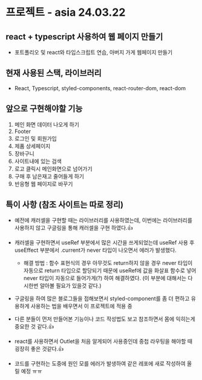 # 프로젝트 - asia 24.03.22

## react + typescript 사용하여 웹 페이지 만들기

- 포트폴리오 및 react와 타입스크립트 연습, 아버지 가게 웹페이지 만들기

## 현재 사용된 스택, 라이브러리

- React, Typescript, styled-components, react-router-dom, react-dom

## 앞으로 구현해야할 기능

1. 메인 화면 데이터 나오게 하기
2. Footer
3. 로그인 및 회원가입
4. 제품 상세페이지
5. 장바구니
6. 사이트내에 있는 검색
7. 로고 클릭시 메인화면으로 넘어가기
8. 구매 후 남은재고 줄어들게 하기
9. 반응형 웹 페이지로 바꾸기

## 특이 사항 (참조 사이트는 따로 정리)

- 예전에 캐러셀을 구현할 때는 라이브러리를 사용하였는데, 이번에는 라이브러리를 사용하지 않고 구글링을 통해 캐러셀을 구현 하였다.👍

- 캐러셀을 구현하면서 useRef 부분에서 많은 시간을 쓰게되었는데 useRef 사용 후 useEffect 부분에서 .current가 never 타입이 나오면서 에러가 발생했다.

  - 해결 방법 : 함수 표현식의 경우 아무것도 return하지 않을 경우 never 타입이 자동으로 return 타입으로 할당되기 때문에 useRef에 값을 화살표 함수로 넣어 never 타입이 자동으로 들어가게(?) 하여 해결하였다. (이 부분에 대해서는 다시한번 알아볼 필요가 있을것 같다.)

- 구글링을 하여 많은 블로그들을 접해보면서 styled-component를 좀 더 편하고 유용하게 사용하는 법을 배우면서 이 프로젝트에 적용 중

- 다른 분들이 먼저 만들어본 기능이나 코드 작성법도 보고 참조하면서 몸에 익히는게 중요한 것 같다.👍

- react를 사용하면서 Outlet을 처음 알게되어 사용중인데 중첩 라우팅을 해야할 때 굉장히 좋은 것같다.👍

- 코드를 구현하는 도중에 원인 모를 에러가 발생하여 같은 레포에 새로 작성하여 올릴 예정 ㅠㅠ
